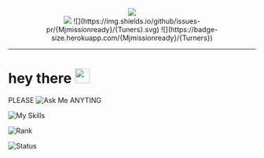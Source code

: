 

<div id="header" align="center">
 <img src=https://api.accredible.com/v1/frontend/credential_website_embed_image/badge/57124896>
 <br>
 <img src=https://img.shields.io/github/downloads/{Mymissionready}/{Turner}/total.svg> ![](https://img.shields.io/github/issues-pr/{Mjmissionready}/{Tuners}.svg) ![](https://badge-size.herokuapp.com/{Mjmissionready}/{Turners})
</div>

---

<h1>
  hey there <img src="https://media.giphy.com/media/hvRJCLFzcasrR4ia7z/giphy.gif" width="30px"/>
</h1>

PLEASE ![Ask Me](https://img.shields.io/badge/Ask%20me-anything-1abc9c.svg) ANYTING


  
![My Skills](https://skills.thijs.gg/icons?i=js,html,css,py,nodejs,react,mysql,figma,&theme=light)


![Rank](https://github-readme-stats.vercel.app/api?username={Mjmissionready}&theme=blue-green)
 
![Status](https://github-readme-stats.vercel.app/api/top-langs/?username={Mjmissionready}&theme=blue-green)
